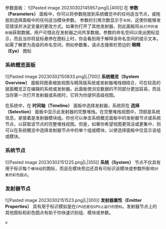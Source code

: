 参数面板：
![[Pasted image 20230302145957.png|L|400]]
在 **参数（Parameters）** 面板中，你可以将参数拖放到系统概览中的任何适当节点，或拖放到选择面板中的任何适当模块参数。
参数的引用次数显示于`右侧`，这使你能够发现错误并决定变量的更改方式。如果你打开了其他发射器，则此面板将从`打开的发射器`获取数据。用户可借此在发射器之间共享数据。参数的命名空间以突出图标显示，而且当你将鼠标悬停在图标上时，你会看到用于解释该命名空间的提示文本。如需了解更为高级的命名空间，例如参数集，请点击搜索栏旁边的 **眼睛（Eye）** 图标
### 系统概览面板
![[Pasted image 20230302150833.png|L|700]]
**系统概览（System Overview）** 面板将图表缩放视图与精简版系统或发射器堆栈相结合，可在较高的层面概览正在编辑的系统或发射器。此面板使浏览数据的不同部分更加容易，而且当你第一次打开发射器或系统时，它将为你提供高级视图。

在系统中，在 **时间轴（Timeline）** 面板中选择发射器，系统将在 **选择（Selection）** 面板中显示此发射器的完整堆栈。在完整堆栈视图中，顶部是系统信息，紧接着是发射器模块组。你也可以单击系统概览面板中的发射器节点或系统节点，以获取该节点的完整堆栈视图。但是，如果你希望视图更简洁或更集中，则可以在系统概览中选择发射器节点中的单个组或模块，以使选择面板中仅显示该组或模块。


### 系统节点
![[Pasted image 20230302151225.png|L|355]]
**系统（System）** 节点不仅具有用于标识每个`模块组`的图标，而且在模块旁边还具有可标识该模块或参数所影响`对象的彩色圆点`。

### 发射器节点
![[Pasted image 20230302151523.png|L|300]]
**发射器属性（Emitter Properties）** 具有用于标识模拟是在`CPU还是在GPU上运行的图标`。发射器节点上的其他图标和彩色圆点有助于你快速识别组、模块或参数。

 v     